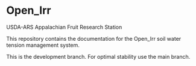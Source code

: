 # Open_Irr
USDA-ARS Appalachian Fruit Research Station

This repository contains the documentation for the Open_Irr soil water tension management system.

This is the development branch. 
For optimal stability use the main branch.
